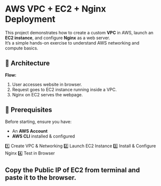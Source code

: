 # AWS VPC + EC2 + Nginx Deployment

This project demonstrates how to create a custom **VPC** in AWS, launch an **EC2 instance**, and configure **Nginx** as a web server.  
It’s a simple hands-on exercise to understand AWS networking and compute basics.

## 📌 Architecture

**Flow:**
1. User accesses website in browser.
2. Request goes to EC2 instance running inside a VPC.
3. Nginx on EC2 serves the webpage.

## 🚀 Prerequisites

Before starting, ensure you have:

- An **AWS Account**
- **AWS CLI** installed & configured  

1️⃣ Create VPC & Networking
2️⃣ Launch EC2 Instance
3️⃣ Install & Configure Nginx
4️⃣ Test in Browser

## Copy the Public IP of EC2 from terminal and paste it to the browser.
